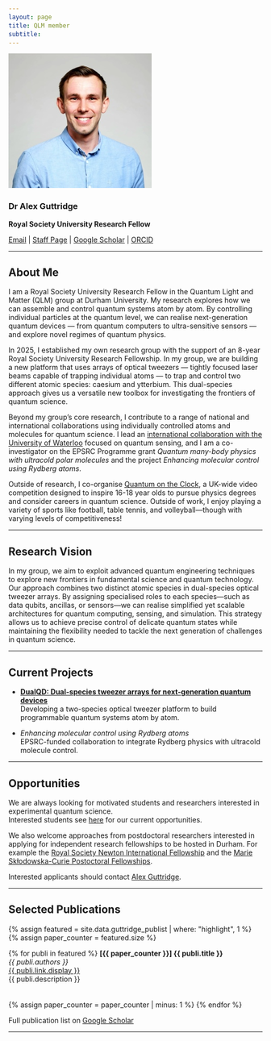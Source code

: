 ```yaml
---
layout: page
title: QLM member
subtitle:
---
```


![Dr Alex Guttridge](/members/current/guttridge/Alex_headshot_s.jpg)

### Dr Alex Guttridge  

**Royal Society University Research Fellow**  

[Email](mailto:alexander.guttridge@durham.ac.uk) | [Staff Page](https://www.durham.ac.uk/staff/alexander-guttridge/) | [Google Scholar](https://scholar.google.com/citations?user=eoAbbbIAAAAJ&hl=en) | [ORCID](https://orcid.org/0000-0001-9886-5739)

---

## About Me

I am a Royal Society University Research Fellow in the Quantum Light and Matter (QLM) group at Durham University. My research explores how we can assemble and control quantum systems atom by atom.
By controlling individual particles at the quantum level, we can realise next-generation quantum devices — from quantum computers to ultra-sensitive sensors — and explore novel regimes of quantum physics.

In 2025, I established my own research group with the support of an 8-year Royal Society University Research Fellowship. In my group, we are building a new platform that uses arrays of optical tweezers — tightly focused laser beams capable of trapping individual atoms — to trap and control two different atomic species: caesium and ytterbium.
This dual-species approach gives us a versatile new toolbox for investigating the frontiers of quantum science.

Beyond my group’s core research, I contribute to a range of national and international collaborations using individually controlled atoms and molecules for quantum science. I lead an [international collaboration with the University of Waterloo](https://www.durham.ac.uk/news-events/latest-news/2025/01/grant-award-enables-durham-physicists-to-lead-international-quantum-projects-/) focused on quantum sensing, and I am a co-investigator on the EPSRC Programme grant *Quantum many-body physics with ultracold polar molecules* and the project *Enhancing molecular control using Rydberg atoms*.

Outside of research, I co-organise [Quantum on the Clock](https://www.iop.org/physics-community/special-interest-groups/qqq-group/quantum-clock), a UK-wide video competition designed to inspire 16-18 year olds to pursue physics degrees and consider careers in quantum science. Outside of work, I enjoy playing a variety of sports like football, table tennis, and volleyball—though with varying levels of competitiveness!

---

## Research Vision

In my group, we aim to exploit advanced quantum engineering techniques to explore new frontiers in fundamental science and quantum technology. Our approach combines two distinct atomic species in dual-species optical tweezer arrays.
By assigning specialised roles to each species—such as data qubits, ancillas, or sensors—we can realise simplified yet scalable architectures for quantum computing, sensing, and simulation. This strategy allows us to achieve precise control of delicate quantum states while maintaining the flexibility needed to tackle the next generation of challenges in quantum science.

---

## Current Projects

- **[DualQD: Dual-species tweezer arrays for next-generation quantum devices](/projects/current/dualqd.html)**  
  Developing a two-species optical tweezer platform to build programmable quantum systems atom by atom.  
  
- *Enhancing molecular control using Rydberg atoms*  
  EPSRC-funded collaboration to integrate Rydberg physics with ultracold molecule control.  

---

## Opportunities

We are always looking for motivated students and researchers interested in experimental quantum science.  
Interested students see [here](/join/phdrecruit.md) for our current opportunities.

We also welcome approaches from postdoctoral researchers interested in applying for independent research fellowships to be hosted in Durham. For example the [Royal Society Newton International Fellowship](https://royalsociety.org/grants/newton-international/) and the [Marie Skłodowska-Curie Postoctoral Fellowships](https://marie-sklodowska-curie-actions.ec.europa.eu/actions/postdoctoral-fellowships).

Interested applicants should contact [Alex Guttridge](mailto:alexander.guttridge@durham.ac.uk).

---

## Selected Publications

{% assign featured = site.data.guttridge_publist | where: "highlight", 1 %}
{% assign paper_counter = featured.size %}

{% for publi in featured %}
**[{{ paper_counter }}] {{ publi.title }}**  
*{{ publi.authors }}*  
<a href="{{ publi.link.url }}">{{ publi.link.display }}</a>  
{{ publi.description }}  
<br><br>
{% assign paper_counter = paper_counter | minus: 1 %}
{% endfor %}

Full publication list on [Google Scholar](https://scholar.google.com/citations?user=eoAbbbIAAAAJ&hl=en)

---

